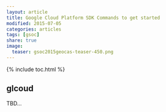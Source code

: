 ```yaml
---
layout: article
title: Google Cloud Platform SDK Commands to get started
modified: 2015-07-05
categories: articles
tags: [gsoc]
share: true
image:
  teaser: gsoc2015geocas-teaser-450.png
---
```


{% include toc.html %}

## glcoud

TBD...